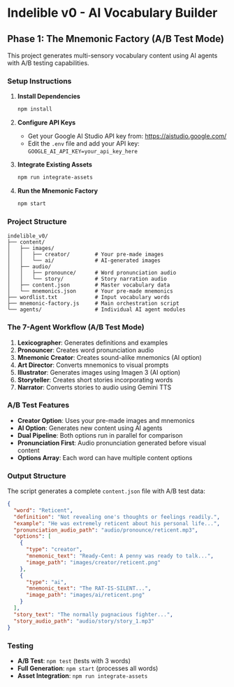 # Indelible v0 - AI Vocabulary Builder

## Phase 1: The Mnemonic Factory (A/B Test Mode)

This project generates multi-sensory vocabulary content using AI agents with A/B testing capabilities.

### Setup Instructions

1. **Install Dependencies**
   ```bash
   npm install
   ```

2. **Configure API Keys**
   - Get your Google AI Studio API key from: https://aistudio.google.com/
   - Edit the `.env` file and add your API key: `GOOGLE_AI_API_KEY=your_api_key_here`

3. **Integrate Existing Assets**
   ```bash
   npm run integrate-assets
   ```

4. **Run the Mnemonic Factory**
   ```bash
   npm start
   ```

### Project Structure
```
indelible_v0/
├── content/
│   ├── images/
│   │   ├── creator/        # Your pre-made images
│   │   └── ai/             # AI-generated images
│   ├── audio/
│   │   ├── pronounce/      # Word pronunciation audio
│   │   └── story/          # Story narration audio
│   ├── content.json        # Master vocabulary data
│   └── mnemonics.json      # Your pre-made mnemonics
├── wordlist.txt            # Input vocabulary words
├── mnemonic-factory.js     # Main orchestration script
└── agents/                 # Individual AI agent modules
```

### The 7-Agent Workflow (A/B Test Mode)
1. **Lexicographer**: Generates definitions and examples
2. **Pronouncer**: Creates word pronunciation audio
3. **Mnemonic Creator**: Creates sound-alike mnemonics (AI option)
4. **Art Director**: Converts mnemonics to visual prompts
5. **Illustrator**: Generates images using Imagen 3 (AI option)
6. **Storyteller**: Creates short stories incorporating words
7. **Narrator**: Converts stories to audio using Gemini TTS

### A/B Test Features
- **Creator Option**: Uses your pre-made images and mnemonics
- **AI Option**: Generates new content using AI agents
- **Dual Pipeline**: Both options run in parallel for comparison
- **Pronunciation First**: Audio pronunciation generated before visual content
- **Options Array**: Each word can have multiple content options

### Output Structure
The script generates a complete `content.json` file with A/B test data:
```json
{
  "word": "Reticent",
  "definition": "Not revealing one's thoughts or feelings readily.",
  "example": "He was extremely reticent about his personal life...",
  "pronunciation_audio_path": "audio/pronounce/reticent.mp3",
  "options": [
    {
      "type": "creator",
      "mnemonic_text": "Ready-Cent: A penny was ready to talk...",
      "image_path": "images/creator/reticent.png"
    },
    {
      "type": "ai", 
      "mnemonic_text": "The RAT-IS-SILENT...",
      "image_path": "images/ai/reticent.png"
    }
  ],
  "story_text": "The normally pugnacious fighter...",
  "story_audio_path": "audio/story/story_1.mp3"
}
```

### Testing
- **A/B Test**: `npm test` (tests with 3 words)
- **Full Generation**: `npm start` (processes all words)
- **Asset Integration**: `npm run integrate-assets`
